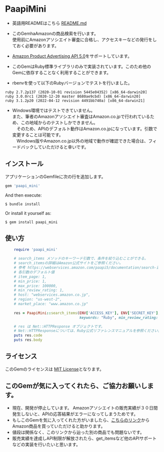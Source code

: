 # PaapiMini

* 英語用READMEはこちら [README.md](./README.md)
* このGemhaAmazonの商品検索を行います。<br>
  使用前にAmazonアソシエイト審査に合格し、アクセスキーなどの発行をしておく必要があります。
* [Amazon Product Advertising API 5.0](https://webservices.amazon.com/paapi5/documentation/)をサポートしています。
* このGemはRuby標準ライブラリのみで実装されています。このため他のGemに依存することなく利用することができます。

* rbenvを使って以下のRubyバージョンでテストを行いました。
```
ruby 2.7.2p137 (2020-10-01 revision 5445e04352) [x86_64-darwin20]
ruby 3.0.0rc1 (2020-12-20 master 8680ae9cbd) [x86_64-darwin20]
ruby 3.1.2p20 (2022-04-12 revision 4491bb740a) [x86_64-darwin21]
```
* Windows環境ではテストできていません。<br>
  また、筆者のAmazonアソシエイト審査はAmazon.co.jpで行われているため、この地域からのテストしかできません。<br>
　そのため、APIのデフォルト動作はAmazon.co.jpになっています。引数で変更することは可能です。<br>
　Windows版やAmazon.co.jp以外の地域で動作が確認できた場合は、フィードバックしていただけると幸いです。

## インストール

アプリケーションのGemfileに次の行を追加します。

```ruby
gem 'paapi_mini'
```

And then execute:

    $ bundle install

Or install it yourself as:

    $ gem install paapi_mini

## 使い方

```ruby
    require 'paapi_mini'

    # search_items メソッドのキーワード引数で、条件を絞り込むことができる。
    # search_itemsの詳細はAmazon公式サイトをご参照ください。
    # 参考 https://webservices.amazon.com/paapi5/documentation/search-items.html
    # 各引数のデフォルト値
    # item_page: 1,
    # min_price: 1,
    # max_price: 100000,
    # min_review_rating: 1,
    # host: "webservices.amazon.co.jp",
    # region: "us-west-2",
    # market_place: "www.amazon.co.jp"
    
    res = PaapiMini::search_items(ENV['ACCESS_KEY'], ENV['SECRET_KEY'], ENV['PARTNER_TAG'],
                                  keywords: "Ruby", min_review_rating: 3)

    # res は Net::HTTPResponse オブジェクトです。
    # Net::HTTPResponseについては、Ruby公式リファレンスマニュアルを参照ください。 https://docs.ruby-lang.org/
    puts res.code
    puts res.body
```

## ライセンス

このGemのライセンスは [MIT License](https://opensource.org/licenses/MIT)となります。

## このGemが気に入ってくれたら、ご協力お願いします。

* 現在、開発が停止しています。 Amazonアソシエイトの販売実績が３０日間発生しないと、APIの応答結果がエラーになってしまうためです。
* もしこのGemを気に入ってくれた方がいましたら、[こちらのリンク](https://amzn.to/3Ta7pvV)からAmazon商品を買っていただけると助かります。
* 値段は関係なく、このリンクから辿った別の商品でも問題ないです。
* 販売実績を達成しAPI制限が解放されたら、get_itemsなど他のAPIサポートなどの実装を行いたいと思います。